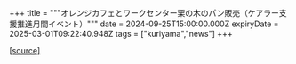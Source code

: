 +++
title = """オレンジカフェとワークセンター栗の木のパン販売（ケアラー支援推進月間イベント）"""
date = 2024-09-25T15:00:00.000Z
expiryDate = 2025-03-01T09:22:40.948Z
tags = ["kuriyama","news"]
+++


[[source]](https://www.town.kuriyama.hokkaido.jp/soshiki/43/28944.html)
